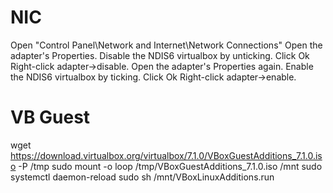 # NIC
Open "Control Panel\Network and Internet\Network Connections"
Open the adapter's Properties.
Disable the NDIS6 virtualbox by unticking.
Click Ok
Right-click adapter->disable.
Open the adapter's Properties again.
Enable the NDIS6 virtualbox by ticking.
Click Ok
Right-click adapter->enable.
# VB Guest
wget https://download.virtualbox.org/virtualbox/7.1.0/VBoxGuestAdditions_7.1.0.iso -P /tmp
sudo mount -o loop /tmp/VBoxGuestAdditions_7.1.0.iso /mnt
sudo systemctl daemon-reload
sudo sh /mnt/VBoxLinuxAdditions.run